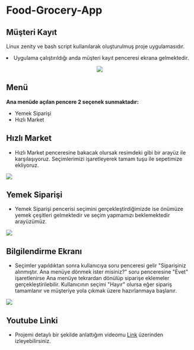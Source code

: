 # Food-Grocery-App
## Müşteri Kayıt
Linux zenity ve bash script kullanılarak oluşturulmuş proje uygulamasıdır. 
<li>Uygulama çalıştırıldığı anda müşteri kayıt penceresi ekrana gelmektedir.</li>
<div align="center"> 
  <p> </p>
  <img src="https://user-images.githubusercontent.com/92175999/210451583-fa8d4f85-5bcc-4f86-a85c-e77af8b76bda.png" />
</div>


## Menü
<b>Ana menüde açılan pencere 2 seçenek sunmaktadır:</b> <p> </p>
* Yemek Siparişi
* Hızlı Market <p> </p>
## Hızlı Market
* Hızlı Market penceresine bakacak olursak resimdeki gibi bir arayüz ile karşılaşıyoruz. Seçimlerimizi işaretleyerek tamam tuşu ile sepetimize ekliyoruz.

<img src="https://user-images.githubusercontent.com/92175999/210454016-e701c733-6214-4695-821d-84b30beabe3f.png" />

## Yemek Siparişi 
* Yemek Siparişi pencerisi seçimini gerçekleştirdiğimizde ise önümüze yemek çeşitleri gelmektedir ve seçim yapmamızı beklemektedir arayüzümüz.
<img src="https://user-images.githubusercontent.com/92175999/210568003-e7e70cdb-bf7c-40d4-a6fb-e0f5007852c6.png" />

## Bilgilendirme Ekranı
* Seçimler yapıldıktan sonra kullanıcıya soru penceresi gelir "Siparişiniz alınmıştır. Ana menüye dönmek ister misiniz?" soru penceresine "Evet" işaretlenirse Ana menüye tekrardan dönülüp siparişe eklemeler gerçekleştirilebilir. Kullanıcının seçimi "Hayır" olursa eğer sipariş tamamlanır ve müşteriye yola çıkmak üzere hazırlanmaya başlanır.
<img src="https://user-images.githubusercontent.com/92175999/210570956-4a2e435f-716a-4571-a814-da8fd1ea9917.png" />

## Youtube Linki
* Projemi detaylı bir şekilde anlattığım videomu [Link](https://www.youtube.com/watch?v=0J676qWFly0) üzerinden izleyebilirsiniz.
